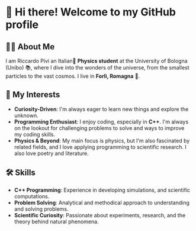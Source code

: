 # 👋 Hi there! Welcome to my GitHub profile

## 🧑‍🎓 About Me
I am Riccardo Pivi an Italian🤌 **Physics student** at the University of Bologna (Unibo) 📚, where I dive into the wonders of the universe, from the smallest particles to the vast cosmos. I live in **Forlì, Romagna** 🐓.

## 🌱 My Interests
- **Curiosity-Driven**: I'm always eager to learn new things and explore the unknown.
- **Programming Enthusiast**: I enjoy coding, especially in **C++**. I'm always on the lookout for challenging problems to solve and ways to improve my coding skills.
- **Physics & Beyond**: My main focus is physics, but I'm also fascinated by related fields, and I love applying programming to scientific research. I also love poetry and literature.

## 🛠️ Skills
- **C++ Programming**: Experience in developing simulations, and scientific computations.
- **Problem Solving**: Analytical and methodical approach to understanding and solving problems.
- **Scientific Curiosity**: Passionate about experiments, research, and the theory behind natural phenomena.

<!--
**rpivi/rpivi** is a ✨ _special_ ✨ repository because its `README.md` (this file) appears on your GitHub profile.
-->
